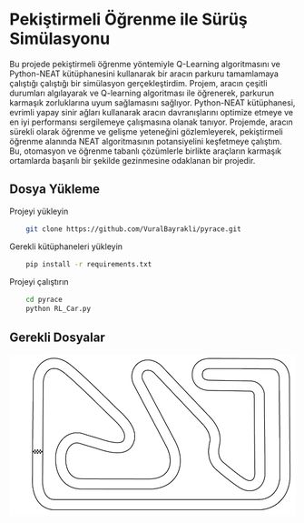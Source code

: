 
# Pekiştirmeli Öğrenme ile Sürüş Simülasyonu

Bu projede pekiştirmeli öğrenme yöntemiyle Q-Learning algoritmasını ve Python-NEAT kütüphanesini kullanarak bir aracın parkuru tamamlamaya çalıştığı çalıştığı bir simülasyon gerçekleştirdim. Projem, aracın çeşitli durumları algılayarak ve Q-learning algoritması ile öğrenerek, parkurun karmaşık zorluklarına uyum sağlamasını sağlıyor. Python-NEAT kütüphanesi, evrimli yapay sinir ağları kullanarak aracın davranışlarını optimize etmeye ve en iyi performansı sergilemeye çalışmasına olanak tanıyor. Projemde, aracın sürekli olarak öğrenme ve gelişme yeteneğini gözlemleyerek, pekiştirmeli öğrenme alanında NEAT algoritmasının potansiyelini keşfetmeye çalıştım. Bu, otomasyon ve öğrenme tabanlı çözümlerle birlikte araçların karmaşık ortamlarda başarılı bir şekilde gezinmesine odaklanan bir projedir.

## Dosya Yükleme

Projeyi yükleyin

```bash
    git clone https://github.com/VuralBayrakli/pyrace.git
```

Gerekli kütüphaneleri yükleyin
```bash
    pip install -r requirements.txt
```

Projeyi çalıştırın
```bash
    cd pyrace
    python RL_Car.py
```
## Gerekli Dosyalar

[![Video](https://github.com/VuralBayrakli/pyrace/blob/main/harita.png)](https://youtu.be/My65wuMm-3c)


